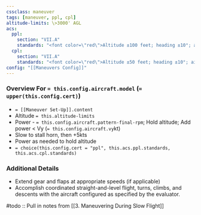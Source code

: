 ```yaml
---
cssclass: maneuver
tags: [maneuver, ppl, cpl]
altitude-limits: \>3000' AGL
acs:
  ppl: 
    section: "VII.A"
    standards: "<font color=\"red\">Altitude ±100 feet; heading ±10°; airspeed +10/-0kts; bank ±10° - without a stall warning</font>"
  cpl: 
    section: "VII.A"
    standards: "<font color=\"red\">Altitude ±50 feet; heading ±10°; airspeed +5/-0kts; bank ±5° - without a stall warning</font>"
config: "[[Maneuvers Config]]"
---
```

### Overview For `= this.config.aircraft.model` (`= upper(this.config.cert)`)
- `= [[Maneuver Set-Up]].content`
- Altitude `= this.altitude-limits`
- Power - `= this.config.aircraft.pattern-final-rpm`; Hold altitude; Add power < Vy (`= this.config.aircraft.vy`kt)
- Slow to stall horn, then +5kts
- Power as needed to hold altitude
- `= choice(this.config.cert = "ppl", this.acs.ppl.standards, this.acs.cpl.standards)`

### Additional Details
- Extend gear and flaps at appropriate speeds (if applicable)
- Accomplish coordinated straight-and-level flight, turns, climbs, and descents with the aircraft configured as specified by the evaluator.

#todo :: Pull in notes from [[3. Maneuvering During Slow Flight]]